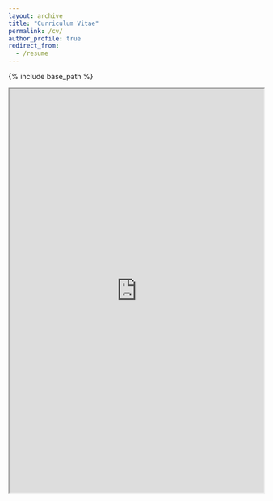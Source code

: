 ```yaml
---
layout: archive
title: "Curriculum Vitae"
permalink: /cv/
author_profile: true
redirect_from:
  - /resume
---
```


{% include base_path %}

<iframe
    src="https://drive.google.com/viewerng/viewer?embedded=true&url=https://leastern.github.io/files/leastern_resume (14).pdf#toolbar=0&scrollbar=0"
    frameBorder="1"
    scrolling="auto"
    height="800px"
    width="100%">
</iframe>

